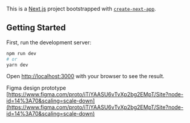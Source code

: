 This is a [Next.js](https://nextjs.org/) project bootstrapped with [`create-next-app`](https://github.com/vercel/next.js/tree/canary/packages/create-next-app).

## Getting Started

First, run the development server:

```bash
npm run dev
# or
yarn dev
```

Open [http://localhost:3000](http://localhost:3000) with your browser to see the result.

Figma design prototype [https://www.figma.com/proto/iTiYAASU6vTvXp2bg2EMpT/Site?node-id=14%3A70&scaling=scale-down](https://www.figma.com/proto/iTiYAASU6vTvXp2bg2EMpT/Site?node-id=14%3A70&scaling=scale-down)
